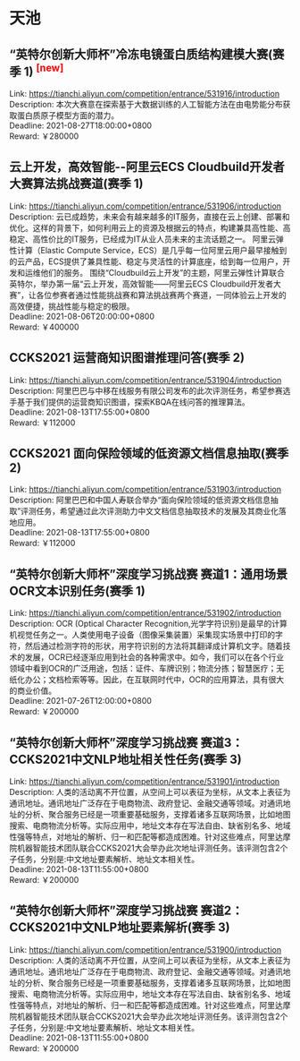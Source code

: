 # 天池



## “英特尔创新大师杯”冷冻电镜蛋白质结构建模大赛(赛季 1) <sup style="color:red">[new]<sup>  

Link: https://tianchi.aliyun.com/competition/entrance/531916/introduction  
Description: 本次大赛意在探索基于大数据训练的人工智能方法在由电势能分布获取蛋白质原子模型方面的潜力。  
Deadline: 2021-08-27T18:00:00+0800  
Reward: ￥280000  


## 云上开发，高效智能--阿里云ECS Cloudbuild开发者大赛算法挑战赛道(赛季 1)

Link: https://tianchi.aliyun.com/competition/entrance/531906/introduction  
Description: 云已成趋势，未来会有越来越多的IT服务，直接在云上创建、部署和优化。这样的背景下，如何利用云上的资源及根据云的特点，构建兼具高性能、高稳定、高性价比的IT服务，已经成为IT从业人员未来的主流话题之一。
阿里云弹性计算（Elastic Compute Service，ECS）是几乎每一位阿里云用户最早接触到的云产品，ECS提供了兼具性能、稳定与灵活性的计算底座，给到每一位用户，开发和运维他们的服务。
围绕“Cloudbuild云上开发”的主题，阿里云弹性计算联合英特尔，举办第一届“云上开发，高效智能——阿里云ECS Cloudbuild开发者大赛”，让各位参赛者通过性能挑战赛和算法挑战赛两个赛道，一同体验云上开发的高效便捷，挑战性能与稳定的极限。  
Deadline: 2021-08-06T20:00:00+0800  
Reward: ￥400000  


## CCKS2021 运营商知识图谱推理问答(赛季 2)

Link: https://tianchi.aliyun.com/competition/entrance/531904/introduction  
Description: 阿里巴巴与中移在线服务有限公司发布的此次评测任务，希望参赛选手基于我们提供的运营商知识图谱，探索KBQA在线问答的推理算法。  
Deadline: 2021-08-13T17:55:00+0800  
Reward: ￥112000  


## CCKS2021 面向保险领域的低资源文档信息抽取(赛季 2)

Link: https://tianchi.aliyun.com/competition/entrance/531903/introduction  
Description: 阿里巴巴和中国人寿联合举办“面向保险领域的低资源文档信息抽取”评测任务，希望通过此次评测助力中文文档信息抽取技术的发展及其商业化落地应用。  
Deadline: 2021-08-13T17:55:00+0800  
Reward: ￥112000  


## “英特尔创新大师杯”深度学习挑战赛  赛道1：通用场景OCR文本识别任务(赛季 1)

Link: https://tianchi.aliyun.com/competition/entrance/531902/introduction  
Description: OCR (Optical Character Recognition,光学字符识别)是最早的计算机视觉任务之一。人类使用电子设备（图像采集装置）采集现实场景中打印的字符，然后通过检测字符的形状，用字符识别的方法将其翻译成计算机文字。随着技术的发展，OCR已经逐渐应用到社会的各种需求中。如今，我们可以在各个行业领域中看到OCR的广泛用途，包括：证件、车牌识别；物流分拣；智慧医疗；无纸化办公；文档检索等等。因此，在互联网时代中，OCR的应用算法，具有很大的商业价值。  
Deadline: 2021-07-26T12:00:00+0800  
Reward: ￥200000  


## “英特尔创新大师杯”深度学习挑战赛  赛道3：CCKS2021中文NLP地址相关性任务(赛季 3)

Link: https://tianchi.aliyun.com/competition/entrance/531901/introduction  
Description: 人类的活动离不开位置，从空间上可以表征为坐标，从文本上表征为通讯地址。通讯地址广泛存在于电商物流、政府登记、金融交通等领域。对通讯地址的分析、聚合服务已经是一项重要基础服务，支撑着诸多互联网场景，比如地图搜索、电商物流分析等。实际应用中，地址文本存在写法自由、缺省别名多、地域性强等特点，对地址的解析、归一和匹配等都造成困难。针对这些难点，阿里达摩院机器智能技术团队联合CCKS2021大会举办此次地址评测任务。该评测包含2个子任务，分别是:中文地址要素解析、地址文本相关性。  
Deadline: 2021-08-13T11:55:00+0800  
Reward: ￥200000  


## “英特尔创新大师杯”深度学习挑战赛  赛道2：CCKS2021中文NLP地址要素解析(赛季 3)

Link: https://tianchi.aliyun.com/competition/entrance/531900/introduction  
Description: 人类的活动离不开位置，从空间上可以表征为坐标，从文本上表征为通讯地址。通讯地址广泛存在于电商物流、政府登记、金融交通等领域。对通讯地址的分析、聚合服务已经是一项重要基础服务，支撑着诸多互联网场景，比如地图搜索、电商物流分析等。实际应用中，地址文本存在写法自由、缺省别名多、地域性强等特点，对地址的解析、归一和匹配等都造成困难。针对这些难点，阿里达摩院机器智能技术团队联合CCKS2021大会举办此次地址评测任务。该评测包含2个子任务，分别是:中文地址要素解析、地址文本相关性。  
Deadline: 2021-08-13T11:55:00+0800  
Reward: ￥200000  

